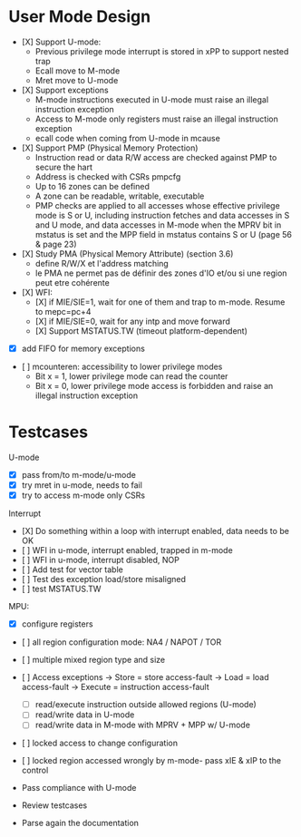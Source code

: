 # User Mode Design

- [X] Support U-mode:
    - Previous privilege mode interrupt is stored in xPP to support nested trap
    - Ecall move to M-mode
    - Mret move to U-mode
- [X] Support exceptions
    - M-mode instructions executed in U-mode must raise an illegal instruction exception
    - Access to M-mode only registers must raise an illegal instruction exception
    - ecall code when coming from U-mode in mcause
- [X] Support PMP (Physical Memory Protection)
    - Instruction read or data R/W access are checked against PMP to secure the hart
    - Address is checked with CSRs pmpcfg
    - Up to 16 zones can be defined
    - A zone can be readable, writable, executable
    - PMP checks are applied to all accesses whose effective privilege mode is S or U, including
      instruction fetches and data accesses in S and U mode, and data accesses in M-mode when the
      MPRV bit in mstatus is set and the MPP field in mstatus contains S or U (page 56 & page 23)
- [X] Study PMA (Physical Memory Attribute) (section 3.6)
    - define R/W/X et l'address matching
    - le PMA ne permet pas de définir des zones d'IO et/ou si une region peut etre cohérente
- [X] WFI:
    - [X] if MIE/SIE=1, wait for one of them and trap to m-mode. Resume to mepc=pc+4
    - [X] if MIE/SIE=0, wait for any intp and move forward
    - [X] Support MSTATUS.TW (timeout platform-dependent)
- [X] add FIFO for memory exceptions
- [ ] mcounteren: accessibility to lower privilege modes
    - Bit x = 1, lower privilege mode can read the counter
    - Bit x = 0, lower privilege mode access is forbidden and raise an illegal instruction exception

# Testcases

U-mode
- [X] pass from/to m-mode/u-mode
- [X] try mret in u-mode, needs to fail
- [X] try to access m-mode only CSRs

Interrupt
- [X] Do something within a loop with interrupt enabled, data needs to be OK
- [ ] WFI in u-mode, interrupt enabled, trapped in m-mode
- [ ] WFI in u-mode, interrupt disabled, NOP
- [ ] Add test for vector table
- [ ] Test des exception load/store misaligned
- [ ] test MSTATUS.TW

MPU:
- [X] configure registers
- [ ] all region configuration mode: NA4 / NAPOT / TOR
- [ ] multiple mixed region type and size
- [ ] Access exceptions
    -> Store = store access-fault
    -> Load = load access-fault
    -> Execute = instruction access-fault
    - [ ] read/execute instruction outside allowed regions (U-mode)
    - [ ] read/write data in U-mode
    - [ ] read/write data in M-mode with MPRV + MPP w/ U-mode
- [ ] locked access to change configuration
- [ ] locked region accessed wrongly by m-mode- pass xIE & xIP to the control

- Pass compliance with U-mode
- Review testcases
- Parse again the documentation
